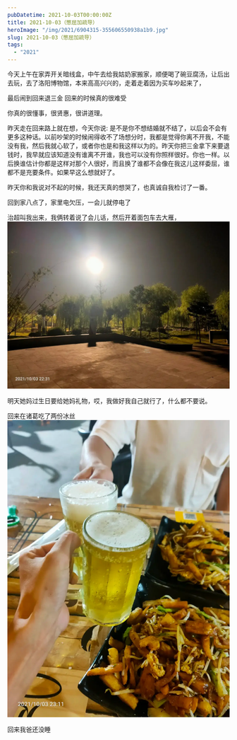 ```yaml
---
pubDatetime: 2021-10-03T00:00:00Z
title: 2021-10-03（憋屈加疏导）
heroImage: "/img/2021/6904315-355606550938a1b9.jpg"
slug: 2021-10-03（憋屈加疏导）
tags:
  - "2021"
---
```


今天上午在家弄开关暗线盒，中午去给我姑奶家搬家，顺便喝了碗豆腐汤，让后出去玩，去了洛阳博物馆，本来高高兴兴的，走着走着因为买车吵起来了，

最后闹到回来退三金
回来的时候真的很难受

你真的很懂事，很贤惠，很讲道理。

昨天走在回来路上就在想，今天你说: 是不是你不想结婚就不结了，以后会不会有更多这种话。以前吵架的时候闹得收不了场想分时，我都是觉得你离不开我，不能没有我，然后我就心软了，或者你也是和我这样以为的。昨天你把三金拿下来要退钱时，我早就应该知道没有谁离不开谁，我也可以没有你照样很好。你也一样。以后换谁估计你都是这样对那个人很好，而且换了谁都不会像在我这儿这样委屈，谁都不是充要条件。如果早这么想就好了。

昨天你和我说对不起的时候，我还天真的想哭了，也真诚自我检讨了一番。

回到家八点了，家里电欠压，一会儿就停电了

治超叫我出来，我俩转着说了会儿话，然后开着面包车去大雁，
![](../../../../public/img/2021/6904315-355606550938a1b9.jpg)

明天她妈过生日要给她妈礼物，哎，我做好我自己就行了，什么都不要说。

回来在诸葛吃了两份冰丝![](../../../../public/img/2021/6904315-e022e474de1ebc8e.jpg)

回来我爸还没睡
